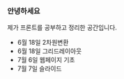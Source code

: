 <div>
     <h3>안녕하세요</h3>
     <p>제가 프론트를 공부하고 정리한 공간입니다.</p>
</div>

* 6월 18일 2차원변환
* 6월 18일 그리드레이아웃
* 7월 6일  웹페이지 기초
* 7월 7일 슬라이드
